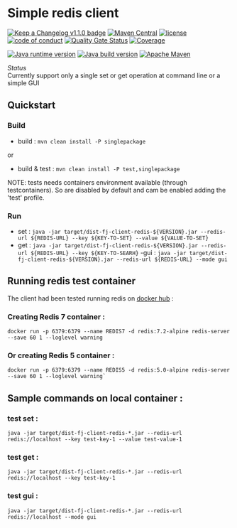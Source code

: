 # Simple redis client

[![Keep a Changelog v1.1.0 badge](https://img.shields.io/badge/changelog-Keep%20a%20Changelog%20v1.1.0-%23E05735)](https://github.com/fugerit-org/fj-client-redis/blob/master/CHANGELOG.md) 
[![Maven Central](https://img.shields.io/maven-central/v/org.fugerit.java/fj-client-redis.svg)](https://mvnrepository.com/artifact/org.fugerit.java/fj-client-redis)
[![license](https://img.shields.io/badge/License-Apache%20License%202.0-teal.svg)](https://opensource.org/licenses/Apache-2.0)
[![code of conduct](https://img.shields.io/badge/conduct-Contributor%20Covenant-purple.svg)](https://github.com/fugerit-org/fj-universe/blob/main/CODE_OF_CONDUCT.md)
[![Quality Gate Status](https://sonarcloud.io/api/project_badges/measure?project=fugerit-org_fj-client-redis&metric=alert_status)](https://sonarcloud.io/summary/new_code?id=fugerit-org_fj-client-redis)
[![Coverage](https://sonarcloud.io/api/project_badges/measure?project=fugerit-org_fj-client-redis&metric=coverage)](https://sonarcloud.io/summary/new_code?id=fugerit-org_fj-client-redis)

[![Java runtime version](https://img.shields.io/badge/run%20on-java%2011+-%23113366.svg?style=for-the-badge&logo=openjdk&logoColor=white)](https://universe.fugerit.org/src/docs/versions/java11.html)
[![Java build version](https://img.shields.io/badge/build%20on-java%2011+-%23ED8B00.svg?style=for-the-badge&logo=openjdk&logoColor=white)](https://universe.fugerit.org/src/docs/versions/java11.html)
[![Apache Maven](https://img.shields.io/badge/Apache%20Maven-3.9.0+-C71A36?style=for-the-badge&logo=Apache%20Maven&logoColor=white)](https://universe.fugerit.org/src/docs/versions/maven3_9.html)

*Status*  
Currently support only a single set or get operation at command line or a simple GUI


## Quickstart

### Build

- build :  `mvn clean install -P singlepackage`

or 

- build & test : `mvn clean install -P test,singlepackage`

NOTE: tests needs containers environment available (through testcontainers).
  So are disabled by default and cam be enabled adding the 'test' profile.

### Run

- set : `java -jar target/dist-fj-client-redis-${VERSION}.jar --redis-url ${REDIS-URL} --key ${KEY-TO-SET} --value ${VALUE-TO-SET}`
- get : `java -jar target/dist-fj-client-redis-${VERSION}.jar --redis-url ${REDIS-URL} --key ${KEY-TO-SEARH}`
 -gui : `java -jar target/dist-fj-client-redis-${VERSION}.jar --redis-url ${REDIS-URL} --mode gui`


## Running redis test container

The client had been tested running redis on [docker hub](https://hub.docker.com/_/redis) : 

### Creating Redis 7 container :

```
docker run -p 6379:6379 --name REDIS7 -d redis:7.2-alpine redis-server --save 60 1 --loglevel warning
```

### Or creating Redis 5 container :  

```
docker run -p 6379:6379 --name REDIS5 -d redis:5.0-alpine redis-server --save 60 1 --loglevel warning` 
```

## Sample commands on local container : 

### test set : 

```
java -jar target/dist-fj-client-redis-*.jar --redis-url redis://localhost --key test-key-1 --value test-value-1
```

### test get :

```
java -jar target/dist-fj-client-redis-*.jar --redis-url redis://localhost --key test-key-1
```

### test gui :

```
java -jar target/dist-fj-client-redis-*.jar --redis-url redis://localhost --mode gui
```
